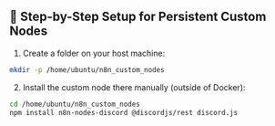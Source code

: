 ## 🔧 Step-by-Step Setup for Persistent Custom Nodes

1. Create a folder on your host machine:

```bash
mkdir -p /home/ubuntu/n8n_custom_nodes
```

2. Install the custom node there manually (outside of Docker):
```bash
cd /home/ubuntu/n8n_custom_nodes
npm install n8n-nodes-discord @discordjs/rest discord.js
```
